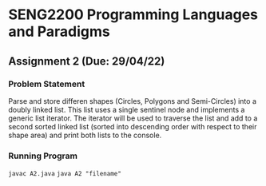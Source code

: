 # SENG2200 Programming Languages and Paradigms
## Assignment 2 (Due: 29/04/22)

### Problem Statement
Parse and store differen shapes (Circles, Polygons and Semi-Circles) into a doubly linked list. This list
uses a single sentinel node and implements a generic list iterator. The iterator will be used to traverse the
list and add to a second sorted linked list (sorted into descending order with respect to their shape area) and
print both lists to the console.

### Running Program
``` javac A2.java ```
``` java A2 "filename" ```
